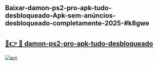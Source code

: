 ## Baixar-damon-ps2-pro-apk-tudo-desbloqueado-Apk-sem-anúncios-desbloqueado-completamente-2025-#k8gwe

# <h2><a href="https://ainizakaria.my?title=damon-ps2-pro-apk-tudo-desbloqueado&ref=20M">🔗👉 🔴 damon-ps2-pro-apk-tudo-desbloqueado</a></h2>

[![acn](https://github.com/user-attachments/assets/0f9c940e-d8b0-45ae-aac7-cd30a18b3e1c)](https://ainizakaria.my?title=damon-ps2-pro-apk-tudo-desbloqueado&ref=20M)

